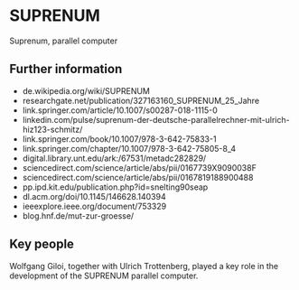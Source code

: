 # SUPRENUM
Suprenum, parallel computer 

## Further information
- de.wikipedia.org/wiki/SUPRENUM
- researchgate.net/publication/327163160_SUPRENUM_25_Jahre
- link.springer.com/article/10.1007/s00287-018-1115-0
- linkedin.com/pulse/suprenum-der-deutsche-parallelrechner-mit-ulrich-hiz123-schmitz/
- link.springer.com/book/10.1007/978-3-642-75833-1
- link.springer.com/chapter/10.1007/978-3-642-75805-8_4
- digital.library.unt.edu/ark:/67531/metadc282829/
- sciencedirect.com/science/article/abs/pii/0167739X9090038F
- sciencedirect.com/science/article/abs/pii/0167819188900488
- pp.ipd.kit.edu/publication.php?id=snelting90seap
- dl.acm.org/doi/10.1145/146628.140394
- ieeexplore.ieee.org/document/753329
- blog.hnf.de/mut-zur-groesse/

## Key people
Wolfgang Giloi, together with Ulrich Trottenberg, played a key role in the development of the SUPRENUM parallel computer.
